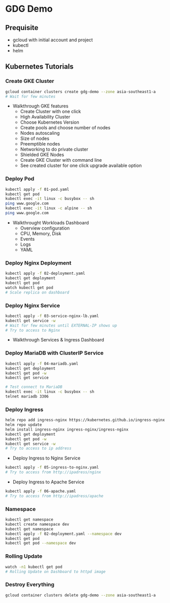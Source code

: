 # GDG Demo

## Prequisite

* gcloud with initial account and project
* kubectl
* helm

## Kubernetes Tutorials

### Create GKE Cluster

```bash
gcloud container clusters create gdg-demo --zone asia-southeast1-a
# Wait for few minutes
```

* Walkthrough GKE features
  * Create Cluster with one click
  * High Availability Cluster
  * Choose Kubernetes Version
  * Create pools and choose number of nodes
  * Nodes autoscaling
  * Size of nodes
  * Preemptible nodes
  * Networking to do private cluster
  * Shielded GKE Nodes
  * Create GKE Cluster with command line
  * See created cluster for one click upgrade available option

### Deploy Pod

```bash
kubectl apply -f 01-pod.yaml
kubectl get pod
kubectl exec -it linux -c busybox -- sh
ping www.google.com
kubectl exec -it linux -c alpine -- sh
ping www.google.com
```

* Walkthrought Workloads Dashboard
  * Overview configuration
  * CPU, Memory, Disk
  * Events
  * Logs
  * YAML

### Deploy Nginx Deployment

```bash
kubectl apply -f 02-deployment.yaml
kubectl get deployment
kubectl get pod
watch kubectl get pod
# Scale replica on dashboard
```

### Deploy Nginx Service

```bash
kubectl apply -f 03-service-nginx-lb.yaml
kubectl get service -w
# Wait for few minutes until EXTERNAL-IP shows up
# Try to access to Nginx
```

* Walkthrough Services & Ingress Dashboard

### Deploy MariaDB with ClusterIP Service

```bash
kubectl apply -f 04-mariadb.yaml
kubectl get deployment
kubectl get pod -w
kubectl get service

# Test connect to MariaDB
kubectl exec -it linux -c busybox -- sh
telnet mariadb 3306
```

### Deploy Ingress

```bash
helm repo add ingress-nginx https://kubernetes.github.io/ingress-nginx
helm repo update
helm install ingress-nginx ingress-nginx/ingress-nginx
kubectl get deployment
kubectl get pod -w
kubectl get service -w
# Try to access to ip address
```

* Deploy Ingress to Nginx Service

```bash
kubectl apply -f 05-ingress-to-nginx.yaml
# Try to access from http://ipadress/nginx
```

* Deploy Ingress to Apache Service

```bash
kubectl apply -f 06-apache.yaml
# Try to access from http://ipadress/apache
```

### Namespace

```bash
kubectl get namespace
kubectl create namespace dev
kubectl get namespace
kubectl apply -f 02-deployment.yaml --namespace dev
kubectl get pod
kubectl get pod --namespace dev
```

### Rolling Update

```bash
watch -n1 kubectl get pod
# Rolling Update on Dashboard to httpd image
```

### Destroy Everything

```bash
gcloud container clusters delete gdg-demo --zone asia-southeast1-a
```
